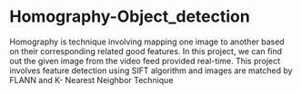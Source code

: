 # Homography-Object_detection
Homography is technique involving mapping one image to another based on their corresponding related good features. In this project, we can find out the given image from the video feed provided real-time. This project involves feature detection using SIFT algorithm and images are matched by FLANN and K- Nearest Neighbor Technique
